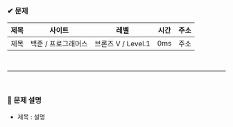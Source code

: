 ### ✔ 문제
 | 제목 | 사이트 | 레벨 | 시간 | 주소 |
 | ------ | ------- | ----- | ----- | ---------------- |
 | 제목 | 백준 / 프로그래머스 | 브론즈 V / Level.1 | 0ms | 주소 |

<br/>
<hr/>
<br/>
 
### 📃 문제 설명
 - 제목 : 설명
